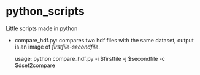 # python_scripts
Little scripts made in python


 - compare_hdf.py: compares two hdf files with the same dataset, output is an image of *firstfile*-*secondfile*.
      
      usage: python compare_hdf.py -i $firstfile -j $secondfile -c $dset2compare
